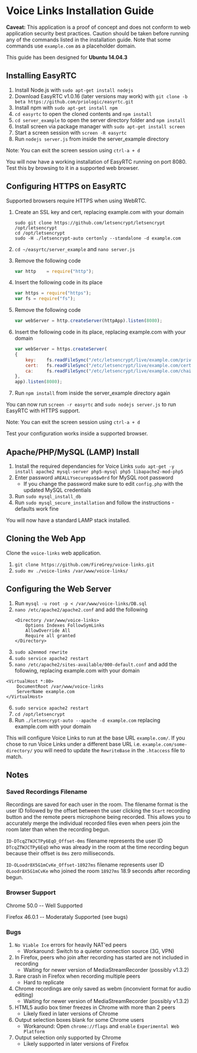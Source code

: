 # Voice Links Installation Guide

**Caveat:** This application is a proof of concept and does not conform to web application security best practices. Caution should be taken before running any of the commands listed in the installation guide. Note that some commands use `example.com` as a placeholder domain.

This guide has been designed for **Ubuntu 14.04.3**

## Installing EasyRTC

1. Install Node.js with
	`sudo apt-get install nodejs`
2. Download EasyRTC v1.0.16 (later versions may work) with
	`git clone -b beta https://github.com/priologic/easyrtc.git`
3. Install npm with
	`sudo apt-get install npm`
3. `cd easyrtc` to open the cloned contents and `npm install`
4. `cd server_example` to open the server directory folder and `npm install`
5. Install screen via package manager with
	`sudo apt-get install screen`
6. Start a screen session with
	`screen -R easyrtc`
7. Run `nodejs server.js` from inside the server_example directory

Note: You can exit the screen session using `ctrl-a + d`

You will now have a working installation of EasyRTC running on port 8080. Test this by browsing to it in a supported web browser.

## Configuring HTTPS on EasyRTC

Supported browsers require HTTPS when using WebRTC.

1. Create an SSL key and cert, replacing example.com with your domain
	```
	sudo git clone https://github.com/letsencrypt/letsencrypt /opt/letsencrypt
	cd /opt/letsencrypt
	sudo -H ./letsencrypt-auto certonly --standalone -d example.com
	```

2. `cd ~/easyrtc/server_example` and `nano server.js`

3. Remove the following code
	```javascript
	var http    = require("http");
	```

4. Insert the following code in its place
	```javascript
	var https = require("https");
	var fs = require("fs");
	```

5. Remove the following code
	```javascript
	var webServer = http.createServer(httpApp).listen(8080);
	```

6. Insert the following code in its place, replacing example.com with your domain
	``` javascript
	var webServer = https.createServer(
	{
		key:	fs.readFileSync("/etc/letsencrypt/live/example.com/privkey.pem"),
		cert:	fs.readFileSync("/etc/letsencrypt/live/example.com/cert.pem"),
		ca:		fs.readFileSync("/etc/letsencrypt/live/example.com/chain.pem")
	},
	app).listen(8080);
	```

7. Run `npm install` from inside the server_example directory again

You can now run `screen -r easyrtc` and `sudo nodejs server.js` to run EasyRTC with HTTPS support.

Note: You can exit the screen session using `ctrl-a + d`

Test your configuration works inside a supported browser.

## Apache/PHP/MySQL (LAMP) Install

1. Install the required dependancies for Voice Links `sudo apt-get -y install apache2 mysql-server php5-mysql php5 libapache2-mod-php5`
2. Enter password `aREALLYsecurepa$$w0rd` for MySQL root password
	* If you change the password make sure to edit `config.php` with the updated MySQL credentials
3. Run `sudo mysql_install_db`
4. Run `sudo mysql_secure_installation` and follow the instructions - defaults work fine

You will now have a standard LAMP stack installed.

## Cloning the Web App

Clone the `voice-links` web application.

1. `git clone https://github.com/FireGrey/voice-links.git`
2. `sudo mv ./voice-links /var/www/voice-links/`

## Configuring the Web Server

1. Run `mysql -u root -p < /var/www/voice-links/DB.sql`
2. `nano /etc/apache2/apache2.conf` and add the following
	```
	<Directory /var/www/voice-links>
		Options Indexes FollowSymLinks
		AllowOverride All
		Require all granted
	</Directory>
	```
3. `sudo a2enmod rewrite`
4. `sudo service apache2 restart`
5. `nano /etc/apache2/sites-available/000-default.conf` and add the following, replacing example.com with your domain
```
<VirtualHost *:80>
	DocumentRoot /var/www/voice-links
	ServerName example.com
</VirtualHost>
```
6. `sudo service apache2 restart`
7. `cd /opt/letsencrypt`
8. Run `./letsencrypt-auto --apache -d example.com` replacing example.com with your domain

This will configure Voice Links to run at the base URL `example.com/`. If you chose to run Voice Links under a different base URL i.e. `example.com/some-directory/` you will need to update the `RewriteBase` in the `.htaccess` file to match.

## Notes

### Saved Recordings Filename

Recordings are saved for each user in the room. The filename format is the user ID followed by the offset between the user clicking the `Start` recording button and the remote peers microphone being recorded. This allows you to accurately merge the individual recorded files even when peers join the room later than when the recording begun.

`ID-DTcqZTWJCTPy6EqO_Offset-0ms` filename represents the user ID `DTcqZTWJCTPy6EqO` who was already in the room at the time recording begun because their offset is `0ms` zero milliseconds.

`ID-OLoodr8X5G1mCvKe_Offset-18927ms` filename represents user ID `OLoodr8X5G1mCvKe` who joined the room `18927ms` 18.9 seconds after recording begun.

### Browser Support

Chrome 50.0 -- Well Supported 

Firefox 46.0.1 -- Moderataly Supported (see bugs)

### Bugs

1. `No Viable Ice` errors for heavily NAT'ed peers
	* Workaround: Switch to a quieter connection source (3G, VPN)
2. In Firefox, peers who join after recording has started are not included in recording
	* Waiting for newer version of MediaStreamRecorder (possibly v1.3.2)
3. Rare crash in Firefox when recording multiple peers
	* Hard to replicate
4. Chrome recordings are only saved as webm (inconvient format for audio editing)
	* Waiting for newer version of MediaStreamRecorder (possibly v1.3.2)
5. HTML5 audio box timer freezes in Chrome with more than 2 peers
	* Likely fixed in later versions of Chrome
6. Output selection boxes blank for some Chrome users
	* Workaround: Open `chrome://flags` and `enable` `Experimental Web Platform`
7. Output selection only supported by Chrome
	* Likely supported in later versions of Firefox